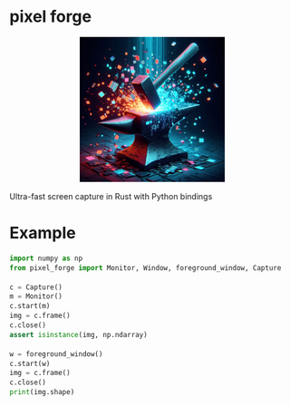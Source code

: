 # pixel forge

<p align="center">
  <img width="256" height="256" src="docs/img/pixel_forge_banner.png">
</p>

Ultra-fast screen capture in Rust with Python bindings

# Example

```python
import numpy as np
from pixel_forge import Monitor, Window, foreground_window, Capture

c = Capture()
m = Monitor()
c.start(m)
img = c.frame()
c.close()
assert isinstance(img, np.ndarray)

w = foreground_window()
c.start(w)
img = c.frame()
c.close()
print(img.shape)
```